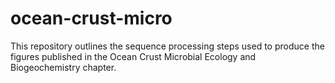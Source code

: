 # ocean-crust-micro

This repository outlines the sequence processing steps used to produce the figures published in the Ocean Crust Microbial Ecology and Biogeochemistry chapter.  
